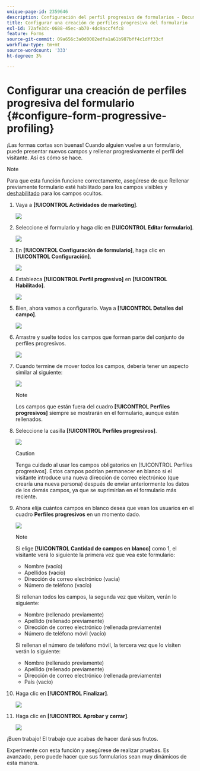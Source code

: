 ```yaml
---
unique-page-id: 2359646
description: Configuración del perfil progresivo de formularios - Documentos de Marketo - Documentación del producto
title: Configurar una creación de perfiles progresiva del formulario
exl-id: 72afe3dc-0688-45ec-ab70-4dc9accf4fc8
feature: Forms
source-git-commit: 09a656c3a0d0002edfa1a61b987bff4c1dff33cf
workflow-type: tm+mt
source-wordcount: '333'
ht-degree: 3%

---
```


# Configurar una creación de perfiles progresiva del formulario {#configure-form-progressive-profiling}

¡Las formas cortas son buenas! Cuando alguien vuelve a un formulario, puede presentar nuevos campos y rellenar progresivamente el perfil del visitante. Así es cómo se hace.

>[!NOTE]
>
>Para que esta función funcione correctamente, asegúrese de que Rellenar previamente formulario esté habilitado para los campos visibles y [deshabilitado](/help/marketo/product-docs/demand-generation/forms/form-fields/disable-pre-fill-for-a-form-field.md) para los campos ocultos.

1. Vaya a **[!UICONTROL Actividades de marketing]**.

   ![](assets/ma-1.png)

1. Seleccione el formulario y haga clic en **[!UICONTROL Editar formulario]**.

   ![](assets/image2014-9-15-12-3a31-3a20.png)

1. En **[!UICONTROL Configuración de formulario]**, haga clic en **[!UICONTROL Configuración]**.

   ![](assets/image2014-9-15-12-3a31-3a29.png)

1. Establezca **[!UICONTROL Perfil progresivo]** en **[!UICONTROL Habilitado]**.

   ![](assets/image2014-9-15-12-3a31-3a47.png)

1. Bien, ahora vamos a configurarlo. Vaya a **[!UICONTROL Detalles del campo]**.

   ![](assets/image2014-9-15-12-3a31-3a55.png)

1. Arrastre y suelte todos los campos que forman parte del conjunto de perfiles progresivos.

   ![](assets/image2014-9-15-12-3a32-3a3.png)

1. Cuando termine de mover todos los campos, debería tener un aspecto similar al siguiente:

   ![](assets/image2014-9-15-12-3a32-3a12.png)

   >[!NOTE]
   >
   >Los campos que están fuera del cuadro **[!UICONTROL Perfiles progresivos]** siempre se mostrarán en el formulario, aunque estén rellenados.

1. Seleccione la casilla **[!UICONTROL Perfiles progresivos]**.

   ![](assets/image2014-9-15-12-3a32-3a19.png)

   >[!CAUTION]
   >
   >Tenga cuidado al usar los campos obligatorios en [!UICONTROL Perfiles progresivos]. Estos campos podrían permanecer en blanco si el visitante introduce una nueva dirección de correo electrónico (que crearía una nueva persona) después de enviar anteriormente los datos de los demás campos, ya que se suprimirían en el formulario más reciente.

1. Ahora elija cuántos campos en blanco desea que vean los usuarios en el cuadro **Perfiles progresivos** en un momento dado.

   ![](assets/image2014-9-15-12-3a32-3a26.png)

   >[!NOTE]
   >
   >Si elige **[!UICONTROL Cantidad de campos en blanco]** como 1, el visitante verá lo siguiente la primera vez que vea este formulario:
   >
   >* Nombre (vacío)
   >* Apellidos (vacío)
   >* Dirección de correo electrónico (vacía)
   >* Número de teléfono (vacío)
   >
   >Si rellenan todos los campos, la segunda vez que visiten, verán lo siguiente:
   >
   >* Nombre (rellenado previamente)
   >* Apellido (rellenado previamente)
   >* Dirección de correo electrónico (rellenada previamente)
   >* Número de teléfono móvil (vacío)
   >
   >Si rellenan el número de teléfono móvil, la tercera vez que lo visiten verán lo siguiente:
   >
   >* Nombre (rellenado previamente)
   >* Apellido (rellenado previamente)
   >* Dirección de correo electrónico (rellenada previamente)
   >* País (vacío)

1. Haga clic en **[!UICONTROL Finalizar]**.

   ![](assets/image2014-9-15-12-3a33-3a35.png)

1. Haga clic en **[!UICONTROL Aprobar y cerrar]**.

   ![](assets/image2014-9-15-12-3a33-3a45.png)

¡Buen trabajo! El trabajo que acabas de hacer dará sus frutos.

Experimente con esta función y asegúrese de realizar pruebas. Es avanzado, pero puede hacer que sus formularios sean muy dinámicos de esta manera.
